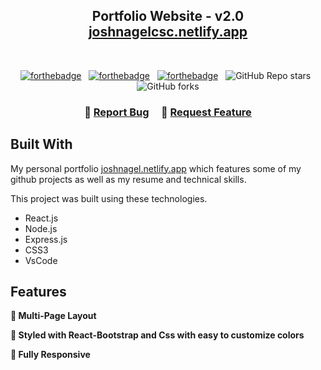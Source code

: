 <h2 align="center">
  Portfolio Website - v2.0<br/>
  <a href="https://joshnagel.netlify.app/" target="_blank">joshnagelcsc.netlify.app</a>
</h2>
<br/>

<center>

[![forthebadge](https://forthebadge.com/images/badges/built-with-love.svg)](https://forthebadge.com) &nbsp;
[![forthebadge](https://forthebadge.com/images/badges/made-with-javascript.svg)](https://forthebadge.com) &nbsp;
[![forthebadge](https://forthebadge.com/images/badges/open-source.svg)](https://forthebadge.com) &nbsp;
![GitHub Repo stars](https://img.shields.io/github/stars/Eldres/web-portfolio-2.0?color=red&logo=github&style=for-the-badge) &nbsp;
![GitHub forks](https://img.shields.io/github/forks/Eldres/web-portfolio-2.0?color=red&logo=github&style=for-the-badge)

</center>

<h3 align="center">
    🔹
    <a href="https://github.com/Eldres/web-portfolio-2.0/issues">Report Bug</a> &nbsp; &nbsp;
    🔹
    <a href="https://github.com/Eldres/web-portfolio-2.0/issues">Request Feature</a>
</h3>

## Built With

My personal portfolio <a href="https://joshnagel.netlify.app/" target="_blank">joshnagel.netlify.app</a> which features some of my github projects as well as my resume and technical skills.<br/>

This project was built using these technologies.

- React.js
- Node.js
- Express.js
- CSS3
- VsCode

## Features

**📖 Multi-Page Layout**

**🎨 Styled with React-Bootstrap and Css with easy to customize colors**

**📱 Fully Responsive**

